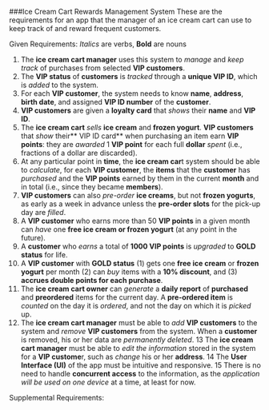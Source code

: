 ###Ice Cream Cart Rewards Management System
These are the requirements for an app that the manager of an ice cream cart can use
to keep track of and reward frequent customers.

Given Requirements:
*Italics* are verbs, **Bold** are nouns
1. The **ice cream cart manager** uses this system to *manage* and *keep track* of
purchases from selected **VIP customers**.
2. The **VIP status** of **customers** is *tracked* through a **unique VIP ID**, which is *added*
to the system.
3. For each **VIP customer**, the system needs to know **name**, **address**, **birth date**,
and assigned **VIP ID number** of the **customer**.
4. **VIP customers** are given a **loyalty card** that *shows* their **name** and **VIP ID**.
5. The **ice cream cart** *sells* **ice cream** and **frozen yogurt**. **VIP customers** that *show*
their** VIP ID card** when purchasing an item earn **VIP points**: they are *awarded* 1
**VIP point** for each full **dollar** *spent* (i.e., fractions of a dollar are discarded).
6. At any particular point in **time**, the **ice cream car**t system should be able to
*calculate*, for each **VIP customer**, the **items** that the **customer** has *purchased* and
the **VIP points** earned by them in the current **month** and in total (i.e., since they
became **members**).
7. **VIP customers** can also *pre-order* **ice creams**, but not **frozen yogurts**, as early as
a week in advance unless the **pre-order slots** for the pick-up day are *filled*.
8. A **VIP customer** who earns more than 50 **VIP points** in a given month can *have*
one **free ice cream or frozen yogurt** (at any point in the future).
9. A **customer** who *earns* a total of **1000 VIP points** is *upgraded* to **GOLD status** for
life.
10. A **VIP customer** with **GOLD status** (1) gets one **free ice cream** or **frozen yogurt**
per month (2) can *buy* items with a **10% discount**, and (3) **accrues double points
for each purchase**.
11. The **ice cream cart owner** can *generate* a **daily report** of **purchased** and **preordered**
items for the current day. A **pre-ordered item** is *counted* on the day it is
*ordered*, and not the day on which it is *picked* up.
12. The **ice cream cart manager** must be able to *add* **VIP customers** to the
system and *remove* **VIP customers** from the system. When a **customer** is
removed, his or her data are *permanently deleted*.
13 The **ice cream cart manager** must be able to *edit the information* stored in
the system for a **VIP custome**r, such as *change* his or her **address**.
14 The **User Interface (UI)** of the app must be intuitive and responsive.
15 There is no need to handle **concurrent access** to the information, as the
*application will be used on one device* at a time, at least for now.

Supplemental Requirements: